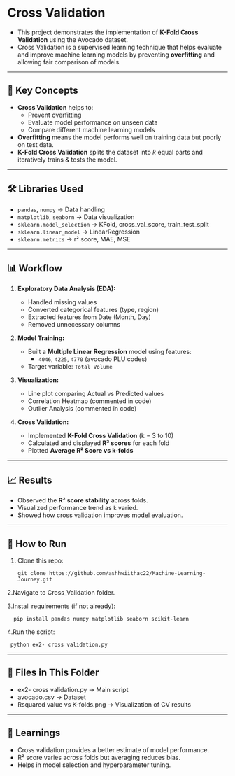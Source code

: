 # Cross Validation 

- This project demonstrates the implementation of **K-Fold Cross Validation** using the Avocado dataset.
- Cross Validation is a supervised learning technique that helps evaluate and improve machine learning models by preventing **overfitting** and allowing fair comparison of models.

---

## 📌 Key Concepts
- **Cross Validation** helps to:
  - Prevent overfitting  
  - Evaluate model performance on unseen data  
  - Compare different machine learning models  
- **Overfitting** means the model performs well on training data but poorly on test data.  
- **K-Fold Cross Validation** splits the dataset into *k* equal parts and iteratively trains & tests the model.

---

## 🛠️ Libraries Used
- `pandas`, `numpy` → Data handling  
- `matplotlib`, `seaborn` → Data visualization  
- `sklearn.model_selection` → KFold, cross_val_score, train_test_split  
- `sklearn.linear_model` → LinearRegression  
- `sklearn.metrics` → r² score, MAE, MSE  

---

## 📊 Workflow
1. **Exploratory Data Analysis (EDA):**
   - Handled missing values  
   - Converted categorical features (type, region)  
   - Extracted features from Date (Month, Day)  
   - Removed unnecessary columns  

2. **Model Training:**
   - Built a **Multiple Linear Regression** model using features:
     - `4046`, `4225`, `4770` (avocado PLU codes)  
   - Target variable: `Total Volume`  

3. **Visualization:**
   - Line plot comparing Actual vs Predicted values  
   - Correlation Heatmap (commented in code)  
   - Outlier Analysis (commented in code)  

4. **Cross Validation:**
   - Implemented **K-Fold Cross Validation** (k = 3 to 10)  
   - Calculated and displayed **R² scores** for each fold  
   - Plotted **Average R² Score vs k-folds**  

---

## 📈 Results
- Observed the **R² score stability** across folds.  
- Visualized performance trend as `k` varied.  
- Showed how cross validation improves model evaluation.  

---

## 🚀 How to Run
1. Clone this repo:

       git clone https://github.com/ashhwiithac22/Machine-Learning-Journey.git


2.Navigate to Cross_Validation folder.

3.Install requirements (if not already):

      pip install pandas numpy matplotlib seaborn scikit-learn


4.Run the script:

     python ex2- cross validation.py


---

## 📂 Files in This Folder

- ex2- cross validation.py → Main script
- avocado.csv → Dataset
- Rsquared value vs K-folds.png → Visualization of CV results

---

## 🔑 Learnings

- Cross validation provides a better estimate of model performance.
- R² score varies across folds but averaging reduces bias.
- Helps in model selection and hyperparameter tuning.




